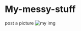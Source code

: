 # My-messy-stuff
post a picture
![my img]([https://raw.githubusercontent.com/ClearanceHFLS/My-messy-stuff/e0c60cfc0c166a08fc3951da60d9c0e302d42c8c/IMG_0899.png](https://github.com/ClearanceHFLS/My-messy-stuff/blob/main/IMG_0899.jpg?raw=true))
